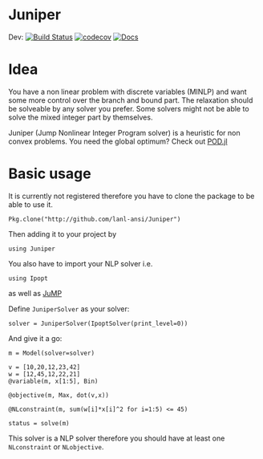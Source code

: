 # Juniper

Dev: [![Build Status](https://travis-ci.org/lanl-ansi/Juniper.svg?branch=master)](https://travis-ci.org/lanl-ansi/Juniper) [![codecov](https://codecov.io/gh/lanl-ansi/Juniper/branch/master/graph/badge.svg)](https://codecov.io/gh/lanl-ansi/Juniper)
[![Docs](https://img.shields.io/badge/docs-latest-blue.svg)](https://lanl-ansi.github.io/Juniper/latest)

# Idea

You have a non linear problem with discrete variables (MINLP) and want some more control over the branch and bound part.
The relaxation should be solveable by any solver you prefer. Some solvers might not be able to solve the mixed integer part by themselves.

Juniper (Jump Nonlinear Integer Program solver) is a heuristic for non convex problems.
You need the global optimum? Check out [POD.jl](http://github.com/lanl-ansi/POD.jl)

# Basic usage

It is currently not registered therefore you have to clone the package to be able to use it.

`Pkg.clone("http://github.com/lanl-ansi/Juniper")`

Then adding it to your project by

`using Juniper`

You also have to import your NLP solver i.e.

`using Ipopt`

as well as [JuMP](http://www.juliaopt.org/JuMP.jl)

Define `JuniperSolver` as your solver:

```
solver = JuniperSolver(IpoptSolver(print_level=0))
```

And give it a go:

```
m = Model(solver=solver)

v = [10,20,12,23,42]
w = [12,45,12,22,21]
@variable(m, x[1:5], Bin)

@objective(m, Max, dot(v,x))

@NLconstraint(m, sum(w[i]*x[i]^2 for i=1:5) <= 45)   

status = solve(m)
```

This solver is a NLP solver therefore you should have at least one `NLconstraint` or `NLobjective`.
